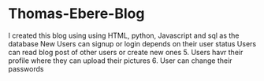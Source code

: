 # Thomas-Ebere-Blog
I created this blog using using HTML, python, Javascript and sql as the database
New Users can signup or login depends on their user status 
Users can read blog post of other users or create new ones 
5. Users havr their profile where they can upload their pictures
6. User can change their passwords
